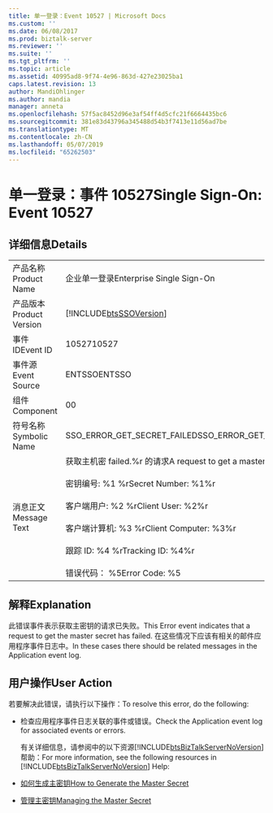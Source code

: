 ```yaml
---
title: 单一登录：Event 10527 | Microsoft Docs
ms.custom: ''
ms.date: 06/08/2017
ms.prod: biztalk-server
ms.reviewer: ''
ms.suite: ''
ms.tgt_pltfrm: ''
ms.topic: article
ms.assetid: 40995ad8-9f74-4e96-863d-427e23025ba1
caps.latest.revision: 13
author: MandiOhlinger
ms.author: mandia
manager: anneta
ms.openlocfilehash: 57f5ac8452d96e3af54ff4d5cfc21f6664435bc6
ms.sourcegitcommit: 381e83d43796a345488d54b3f7413e11d56ad7be
ms.translationtype: MT
ms.contentlocale: zh-CN
ms.lasthandoff: 05/07/2019
ms.locfileid: "65262503"
---
```

# <a name="single-sign-on-event-10527"></a><span data-ttu-id="bcb83-102">单一登录：事件 10527</span><span class="sxs-lookup"><span data-stu-id="bcb83-102">Single Sign-On: Event 10527</span></span>
## <a name="details"></a><span data-ttu-id="bcb83-103">详细信息</span><span class="sxs-lookup"><span data-stu-id="bcb83-103">Details</span></span>  

|                 |                                                                                                                                                                                                     |
|-----------------|-----------------------------------------------------------------------------------------------------------------------------------------------------------------------------------------------------|
|  <span data-ttu-id="bcb83-104">产品名称</span><span class="sxs-lookup"><span data-stu-id="bcb83-104">Product Name</span></span>   |                                                                                      <span data-ttu-id="bcb83-105">企业单一登录</span><span class="sxs-lookup"><span data-stu-id="bcb83-105">Enterprise Single Sign-On</span></span>                                                                                      |
| <span data-ttu-id="bcb83-106">产品版本</span><span class="sxs-lookup"><span data-stu-id="bcb83-106">Product Version</span></span> |                                                                     [!INCLUDE[btsSSOVersion](../includes/btsssoversion-md.md)]                                                                      |
|    <span data-ttu-id="bcb83-107">事件 ID</span><span class="sxs-lookup"><span data-stu-id="bcb83-107">Event ID</span></span>     |                                                                                                <span data-ttu-id="bcb83-108">10527</span><span class="sxs-lookup"><span data-stu-id="bcb83-108">10527</span></span>                                                                                                |
|  <span data-ttu-id="bcb83-109">事件源</span><span class="sxs-lookup"><span data-stu-id="bcb83-109">Event Source</span></span>   |                                                                                               <span data-ttu-id="bcb83-110">ENTSSO</span><span class="sxs-lookup"><span data-stu-id="bcb83-110">ENTSSO</span></span>                                                                                                |
|    <span data-ttu-id="bcb83-111">组件</span><span class="sxs-lookup"><span data-stu-id="bcb83-111">Component</span></span>    |                                                                                                  <span data-ttu-id="bcb83-112">0</span><span class="sxs-lookup"><span data-stu-id="bcb83-112">0</span></span>                                                                                                  |
|  <span data-ttu-id="bcb83-113">符号名称</span><span class="sxs-lookup"><span data-stu-id="bcb83-113">Symbolic Name</span></span>  |                                                                                     <span data-ttu-id="bcb83-114">SSO_ERROR_GET_SECRET_FAILED</span><span class="sxs-lookup"><span data-stu-id="bcb83-114">SSO_ERROR_GET_SECRET_FAILED</span></span>                                                                                     |
|  <span data-ttu-id="bcb83-115">消息正文</span><span class="sxs-lookup"><span data-stu-id="bcb83-115">Message Text</span></span>   | <span data-ttu-id="bcb83-116">获取主机密 failed.%r 的请求</span><span class="sxs-lookup"><span data-stu-id="bcb83-116">A request to get a master secret failed.%r</span></span><br /><br /> <span data-ttu-id="bcb83-117">密钥编号: %1 %r</span><span class="sxs-lookup"><span data-stu-id="bcb83-117">Secret Number: %1%r</span></span><br /><br /> <span data-ttu-id="bcb83-118">客户端用户: %2 %r</span><span class="sxs-lookup"><span data-stu-id="bcb83-118">Client User: %2%r</span></span><br /><br /> <span data-ttu-id="bcb83-119">客户端计算机: %3 %r</span><span class="sxs-lookup"><span data-stu-id="bcb83-119">Client Computer: %3%r</span></span><br /><br /> <span data-ttu-id="bcb83-120">跟踪 ID: %4 %r</span><span class="sxs-lookup"><span data-stu-id="bcb83-120">Tracking ID: %4%r</span></span><br /><br /> <span data-ttu-id="bcb83-121">错误代码： %5</span><span class="sxs-lookup"><span data-stu-id="bcb83-121">Error Code: %5</span></span> |

## <a name="explanation"></a><span data-ttu-id="bcb83-122">解释</span><span class="sxs-lookup"><span data-stu-id="bcb83-122">Explanation</span></span>  
 <span data-ttu-id="bcb83-123">此错误事件表示获取主密钥的请求已失败。</span><span class="sxs-lookup"><span data-stu-id="bcb83-123">This Error event indicates that a request to get the master secret has failed.</span></span> <span data-ttu-id="bcb83-124">在这些情况下应该有相关的邮件应用程序事件日志中。</span><span class="sxs-lookup"><span data-stu-id="bcb83-124">In these cases there should be related messages in the Application event log.</span></span>  

## <a name="user-action"></a><span data-ttu-id="bcb83-125">用户操作</span><span class="sxs-lookup"><span data-stu-id="bcb83-125">User Action</span></span>  
 <span data-ttu-id="bcb83-126">若要解决此错误，请执行以下操作：</span><span class="sxs-lookup"><span data-stu-id="bcb83-126">To resolve this error, do the following:</span></span>  

- <span data-ttu-id="bcb83-127">检查应用程序事件日志关联的事件或错误。</span><span class="sxs-lookup"><span data-stu-id="bcb83-127">Check the Application event log for associated events or errors.</span></span>  

  <span data-ttu-id="bcb83-128">有关详细信息，请参阅中的以下资源[!INCLUDE[btsBizTalkServerNoVersion](../includes/btsbiztalkservernoversion-md.md)]帮助：</span><span class="sxs-lookup"><span data-stu-id="bcb83-128">For more information, see the following resources in [!INCLUDE[btsBizTalkServerNoVersion](../includes/btsbiztalkservernoversion-md.md)] Help:</span></span>  

- [<span data-ttu-id="bcb83-129">如何生成主密钥</span><span class="sxs-lookup"><span data-stu-id="bcb83-129">How to Generate the Master Secret</span></span>](../core/how-to-generate-the-master-secret.md)  

- [<span data-ttu-id="bcb83-130">管理主密钥</span><span class="sxs-lookup"><span data-stu-id="bcb83-130">Managing the Master Secret</span></span>](../core/managing-the-master-secret.md)
